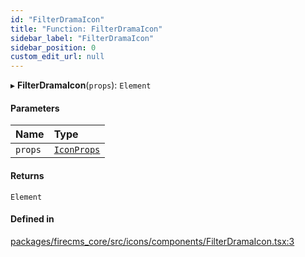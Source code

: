 ```yaml
---
id: "FilterDramaIcon"
title: "Function: FilterDramaIcon"
sidebar_label: "FilterDramaIcon"
sidebar_position: 0
custom_edit_url: null
---
```


▸ **FilterDramaIcon**(`props`): `Element`

#### Parameters

| Name | Type |
| :------ | :------ |
| `props` | [`IconProps`](../types/IconProps.md) |

#### Returns

`Element`

#### Defined in

[packages/firecms_core/src/icons/components/FilterDramaIcon.tsx:3](https://github.com/FireCMSco/firecms/blob/d45f3739/packages/firecms_core/src/icons/components/FilterDramaIcon.tsx#L3)
